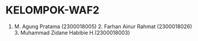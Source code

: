 # KELOMPOK-WAF2
1. M. Agung Pratama (2300018005) 2. Farhan Ainur Rahmat (2300018026) 3. Muhammad Zidane Habibie H.(2300018003)
